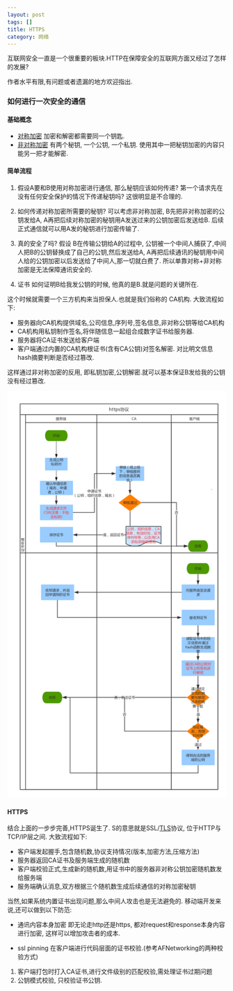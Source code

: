 ```yaml
---
layout: post
tags: []
title: HTTPS
category: 网络
---
```

互联网安全一直是一个很重要的板块.HTTP在保障安全的互联网方面又经过了怎样的发展?

作者水平有限,有问题或者遗漏的地方欢迎指出.

### 如何进行一次安全的通信

#### 基础概念
* [对称加密](https://zh.wikipedia.org/wiki/%E5%B0%8D%E7%A8%B1%E5%AF%86%E9%91%B0%E5%8A%A0%E5%AF%86) 加密和解密都需要同一个钥匙.
* [非对称加密](https://zh.wikipedia.org/wiki/%E5%85%AC%E5%BC%80%E5%AF%86%E9%92%A5%E5%8A%A0%E5%AF%86) 有两个秘钥, 一个公钥, 一个私钥. 使用其中一把秘钥加密的内容只能另一把才能解密.

#### 简单流程

1. 假设A要和B使用对称加密进行通信, 那么秘钥应该如何传递?
第一个请求先在没有任何安全保护的情况下传递秘钥吗? 这很明显是不合理的.

2. 如何传递对称加密所需要的秘钥?
可以考虑非对称加密, B先把非对称加密的公钥发给A, A再把后续对称加密的秘钥用A发送过来的公钥加密后发送给B. 后续正式通信就可以用A发的秘钥进行加密传输了.

3. 真的安全了吗?
假设 B在传输公钥给A的过程中, 公钥被一个中间人捕获了,中间人把B的公钥替换成了自己的公钥,然后发送给A, A再把后续通讯的秘钥用中间人给的公钥加密以后发送给了中间人,那一切就白费了.
所以单靠对称+非对称加密是无法保障通讯安全的.

4. 证书
如何证明B给我发公钥的时候, 他真的是B.就是问题的关键所在.

这个时候就需要一个三方机构来当担保人.也就是我们俗称的 CA机构.
大致流程如下:
* 服务器向CA机构提供域名,公司信息,序列号,签名信息,非对称公钥等给CA机构
* CA机构用私钥制作签名,将伴随信息一起组合成数字证书给服务器.
* 服务器将CA证书发送给客户端
* 客户端通过内置的CA机构根证书(含有CA公钥)对签名解密. 对比明文信息hash摘要判断是否经过篡改.

这样通过非对称加密的反用, 即私钥加密,公钥解密.就可以基本保证B发给我的公钥没有经过篡改.

![CA](https://raw.githubusercontent.com/HighmoreXu/BlogImage/master/images/CA.png "CA")


#### HTTPS
结合上面的一步步完善,HTTPS诞生了.
S的意思就是SSL/[TLS](https://zh.wikipedia.org/wiki/%E5%82%B3%E8%BC%B8%E5%B1%A4%E5%AE%89%E5%85%A8%E6%80%A7%E5%8D%94%E5%AE%9A)协议, 位于HTTP与TCP/IP层之间.
大致流程如下:

* 客户端发起握手,包含随机数,协议支持情况(版本,加密方法,压缩方法)
* 服务器返回CA证书及服务端生成的随机数
* 客户端校验正式,生成新的随机数,用证书中的服务器非对称公钥加密随机数发给服务端
* 服务端确认消息,双方根据三个随机数生成后续通信的对称加密秘钥

当然,如果系统内置证书出现问题,那么中间人攻击也是无法避免的.
移动端开发来说,还可以做到以下防范:

* 通讯内容本身加密
即无论走http还是https, 都对request和response本身内容进行加密, 这样可以增加攻击者的成本.

* ssl pinning
在客户端进行代码层面的证书校验.(参考AFNetworking的两种校验方式)

1) 客户端打包时打入CA证书,进行文件级别的匹配校验,需处理证书过期问题
2) 公钥模式校验, 只校验证书公钥.



